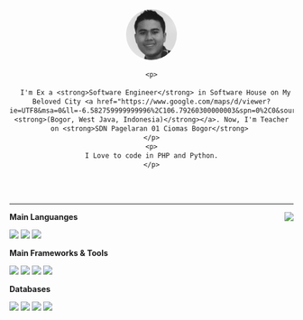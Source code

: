 
<div align="center">
   <samp>
	<img height=90" style="border-radius: 50%;" src="photo github.jpg">
	    <br>
 
    <p>
	
      I'm Ex a <strong>Software Engineer</strong> in Software House on My Beloved City <a href="https://www.google.com/maps/d/viewer?ie=UTF8&msa=0&ll=-6.582759999999996%2C106.79260300000003&spn=0%2C0&source=embed&mid=1H6evudnNLBVpzfJMf1HJp7XenGI&z=17"><strong>(Bogor, West Java, Indonesia)</strong></a>. Now, I'm Teacher on <strong>SDN Pagelaran 01 Ciomas Bogor</strong> 
    </p>
    <p>
      I Love to code in PHP and Python.  
    </p>
  </samp>
	
  <br />
  <br />
    
</div>

****

<img align="right" src="https://github-readme-stats.vercel.app/api?username=subarkahisman&show_icons=true&icon_color=805AD5&text_color=718096&bg_color=ffffff&hide_title=true" />

**Main Languanges**

<code><img height="22" src="https://cdn.jsdelivr.net/npm/simple-icons@v3/icons/php.svg"></code>
<code><img height="22" src="https://cdn.jsdelivr.net/npm/simple-icons@v3/icons/python.svg"></code>
<code><img height="22" src="https://cdn.jsdelivr.net/npm/simple-icons@v3/icons/javascript.svg"></code>

**Main Frameworks & Tools**

<code><img height="22" src="https://cdn.jsdelivr.net/npm/simple-icons@v3/icons/laravel.svg"></code>
<code><img height="22" src="https://cdn.jsdelivr.net/npm/simple-icons@v3/icons/codeigniter.svg"></code>
<code><img height="22" src="https://cdn.jsdelivr.net/npm/simple-icons@v3/icons/django.svg"></code>
<code><img height="22" src="https://cdn.jsdelivr.net/npm/simple-icons@v3/icons/flask.svg"></code>

**Databases**

<code><img height="22" src="https://cdn.jsdelivr.net/npm/simple-icons@v3/icons/mysql.svg"></code>
<code><img height="22" src="https://cdn.jsdelivr.net/npm/simple-icons@v3/icons/microsoftsqlserver.svg"></code>
<code><img height="22" src="https://cdn.jsdelivr.net/npm/simple-icons@v3/icons/redis.svg"></code>
<code><img height="22" src="https://cdn.jsdelivr.net/npm/simple-icons@v3/icons/mongodb.svg"></code>

